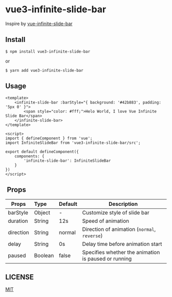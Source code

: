 # vue3-infinite-slide-bar

Inspire by [vue-infinite-slide-bar](biigpongsatorn/vue-infinite-slide-bar)

## Install

```shell
$ npm install vue3-infinite-slide-bar
```

or

```shell
$ yarn add vue3-infinite-slide-bar
```

## Usage

```vue
<template>
    <infinite-slide-bar :barStyle="{ background: '#42b883', padding: '5px 0' }">
        <span style="color: #fff;">Helo World, I love Vue Infinite Slide Bar</span>
    </infinite-slide-bar>
</template>

<script>
import { defineComponent } from 'vue';
import InfiniteSlideBar from 'vue3-infinite-slide-bar/src';

export default defineComponent({
    components: {
        'infinite-slide-bar': InfiniteSlideBar
    }
})
</script>
```

## ️ Props

| Props       | Type          | Default  | Description  |
| ----------- |:--------------| ---------|--------------|
| barStyle    | Object        | -        | Customize style of slide bar |
| duration    | String        | 12s      | Speed of animation |
| direction   | String        | normal   | Direction of animation (`normal`, `reverse`) |
| delay       | String        | 0s       | Delay time before animation start |
| paused      | Boolean       |false     |Specifies whether the animation is paused or running|


## LICENSE

[MIT](https://github.com/takeokunn/vue3-infinite-slide-bar/blob/master/LICENSE)
